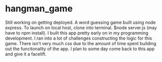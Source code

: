 # hangman_game
Still working on getting deployed. A word guessing game built using node express. To launch on local host, clone into terminal. $node server.js (may have to npm install). I built this app pretty early on in my programming development. I ran into a lot of challenges constructing the logic for this game. There isn't very much css due to the amount of time spent building out the funcitonality of the app. I plan to some day come back to this app and give it a facelift. 
